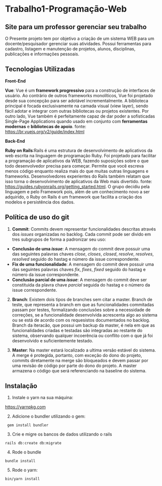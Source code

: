 # Trabalho1-Programação-Web
## Site para um professor gerenciar seu trabalho

O Presente projeto tem por objetivo a criação de um sistema WEB para um docente/pesquisador gerenciar suas atividades. Possui ferramentas para cadastro, listagem e manutenção de projetos, alunos, disciplinas, publicações e informações pessoais.

## Tecnologias Utilizadas
**Front-End**

**Vue**: Vue é um **framework progressivo** para a construção de interfaces de usuário. Ao contrário de outros frameworks monolíticos, Vue foi projetado desde sua concepção para ser adotável incrementalmente. A biblioteca principal é focada exclusivamente na camada visual (view layer), sendo fácil adotar e integrar com outras bibliotecas ou projetos existentes. Por outro lado, Vue também é perfeitamente capaz de dar poder a sofisticadas Single-Page Applications quando usado em conjunto com **ferramentas modernas** e **bibliotecas de apoio**. fonte: <https://br.vuejs.org/v2/guide/index.html>

**Back-End**

**Ruby on Rails**:Rails é uma estrutura de desenvolvimento de aplicativos da web escrita na linguagem de programação Ruby. Foi projetado para facilitar a programação de aplicativos da WEB, fazendo suposições sobre o que todo desenvolvedor precisa para começar. Permite que você escreva menos código enquanto realiza mais do que muitas outras linguagens e frameworks. Desenvolvedores experientes do Rails também relatam que isso torna o desenvolvimento de aplicativos da Web mais divertido. fonte: <https://guides.rubyonrails.org/getting_started.html>. O grupo decidiu pela linguagem e pelo Framework pois, além de um conhecimento novo a ser adquirido, o Ruby on Rails é um framework que facilita a criação dos modelos e persistência dos dados.

##  Política de uso do git

1. **Commit**: Commits devem representar funcionalidades descritas através dos *issues* organizadas no backlog. Cada commit pode ser divido em tres subgrupos de forma a padronizar seu uso: 
* **Conclusão de uma *issue***: A mensagem do commit deve possuir  uma das seguintes  palavras chaves *close*, *closes*, *closed*, *resolve*, *resolves*, *resolved*  seguido do hastag e número da issue correspondente. 
* **Fix de uma funcionalidade**: A mensagem  do commit deve possuir uma das seguintes palavras chaves *fix*, *fixes*, *fixed* seguido do hastag e número da issue correspondente.
* **Conclusão parcial de uma *issue***: A mensagem  do commit deve ser constituida da plavra chave *parcial* seguida do hastag e o número da issue correspondente.

2. **Branch**: Existem dois tipos de branches sem citar a master. Branch de teste, que representa a branch em que as funcionalidades commitadas passam por testes, formalizando conclusões sobre a necessidade de correções,  se a funcionalidade desenvolvida acrescenta algo ao sistema ou se está de acordo com os requesistos documentados no backlog. Branch da iteracão, que possui um backup da master, é nela em que as funcionalidades criadas e testadas são integradas ao restante do sistema, observando qualquer incoerência ou conflito com o que já foi desenvolvido e suficientemente testado. 

3. **Master**: Na master estará localizado a ultima versão estável do sistema. A merge é protegida, portanto, com exceção do dono do projeto, commits diretamente na merge são bloqueados e devem passar por uma revisão de código por parte do dono do projeto. A master armazena o código que será referenciando na baseline do sistema.

## Instalação

1. Instale o yarn na sua máquina:

<https://yarnpkg.com>

2. Adicione o bundler utilizando o gem:

` gem install bundler`

3. Crie e migre os bancos de dados utilizando o rails

`rails db:create db:migrate`

4. Rode o bundle

`bundle install`

5. Rode o yarn:

`bin/yarn install`
